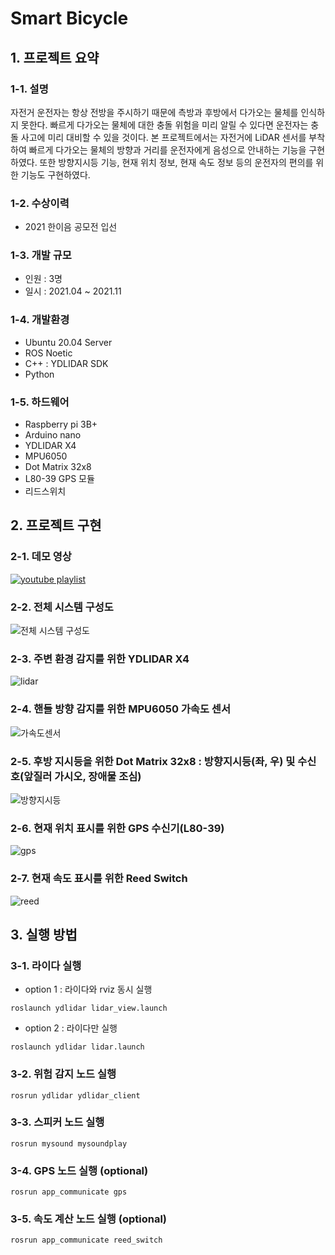 # Smart Bicycle
## 1. 프로젝트 요약
### 1-1. 설명
자전거 운전자는 항상 전방을 주시하기 때문에 측방과 후방에서 다가오는 물체를 인식하지 못한다. 빠르게 다가오는 물체에 대한 충돌 위험을 미리 알릴 수 있다면 운전자는 충돌 사고에 미리 대비할 수 있을 것이다.
본 프로젝트에서는 자전거에 LiDAR 센서를 부착하여 빠르게 다가오는 물체의 방향과 거리를 운전자에게 음성으로 안내하는 기능을 구현하였다. 또한 방향지시등 기능, 현재 위치 정보, 현재 속도 정보 등의 운전자의 편의를 위한 기능도 구현하였다.
### 1-2. 수상이력
- 2021 한이음 공모전 입선
### 1-3. 개발 규모
- 인원 : 3명
- 일시 : 2021.04 ~ 2021.11
### 1-4. 개발환경
- Ubuntu 20.04 Server
- ROS Noetic
- C++ : YDLIDAR SDK
- Python
### 1-5. 하드웨어
- Raspberry pi 3B+
- Arduino nano
- YDLIDAR X4
- MPU6050
- Dot Matrix 32x8
- L80-39 GPS 모듈
- 리드스위치

## 2. 프로젝트 구현
### 2-1. 데모 영상
[![youtube playlist](http://img.youtube.com/vi/WzGiYVAovKw/0.jpg)](https://www.youtube.com/playlist?list=PLx5EbqT-6Y0-vhDGhUZjxdHfV_A648O1l)
### 2-2. 전체 시스템 구성도
![전체 시스템 구성도](https://github.com/Ohsechan/ros_smartbicycle/assets/77317210/c3787696-4901-4e54-bc3e-11c72275e29e)
### 2-3. 주변 환경 감지를 위한 YDLIDAR X4
![lidar](https://github.com/Ohsechan/ros_smartbicycle/assets/77317210/f0da4048-7175-44e3-ba58-9c9a41345cd2)
### 2-4. 핸들 방향 감지를 위한 MPU6050 가속도 센서
![가속도센서](https://github.com/Ohsechan/ros_smartbicycle/assets/77317210/e689c697-ed33-4a5c-8b59-43fb0fb7e811)
### 2-5. 후방 지시등을 위한 Dot Matrix 32x8 : 방향지시등(좌, 우) 및 수신호(앞질러 가시오, 장애물 조심)
![방향지시등](https://github.com/Ohsechan/ros_smartbicycle/assets/77317210/f4efcbd2-390e-4f87-beda-d6afe723f84e)
### 2-6. 현재 위치 표시를 위한 GPS 수신기(L80-39)
![gps](https://github.com/Ohsechan/ros_smartbicycle/assets/77317210/126cf710-ad5b-404c-a671-347686653643)
### 2-7. 현재 속도 표시를 위한 Reed Switch
![reed](https://github.com/Ohsechan/ros_smartbicycle/assets/77317210/42d8255b-a4bc-45a0-b860-da42cfc9bd6f)

## 3. 실행 방법
### 3-1. 라이다 실행
- option 1 : 라이다와 rviz 동시 실행
<pre><code>roslaunch ydlidar lidar_view.launch</code></pre>
- option 2 : 라이다만 실행
<pre><code>roslaunch ydlidar lidar.launch</code></pre>
### 3-2. 위험 감지 노드 실행
<pre><code>rosrun ydlidar ydlidar_client</code></pre>
### 3-3. 스피커 노드 실행
<pre><code>rosrun mysound mysoundplay</code></pre>
### 3-4. GPS 노드 실행 (optional)
<pre><code>rosrun app_communicate gps</code></pre>
### 3-5. 속도 계산 노드 실행 (optional)
<pre><code>rosrun app_communicate reed_switch</code></pre>
